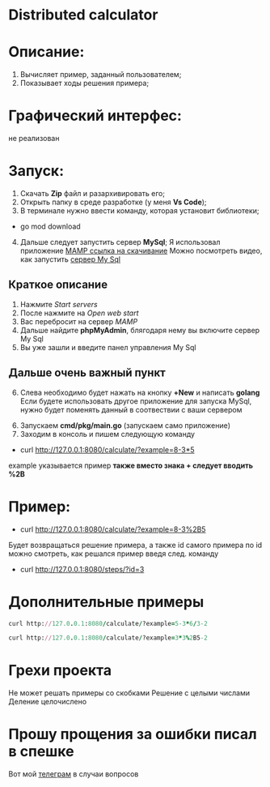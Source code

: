 # Distributed calculator
# Описание: 
1) Вычисляет пример, заданный пользователем;
2) Показывает ходы решения примера;

# Графический интерфес: 
не реализован

# Запуск:
1) Скачать **Zip** файл и разархивировать его;
2) Открыть папку в среде разработке (у меня **Vs Code**);
3) В терминале нужно ввести команду, которая установит библиотеки;
+ go mod download
4) Дальше следует запустить сервер **MySql**;
Я использовал приложение [MAMP ссылка на скачивание](https://www.mamp.info/en/downloads/)
Можно посмотреть видео, как запустить [сервер My Sql](https://www.youtube.com/watch?v=4Wf__mTxm8M)

## Краткое описание
1. Нажмите *Start servers*
2. После нажмите на *Open web start*
3. Вас перебросит на сервер *MAMP*
4. Дальше найдите **phpMyAdmin**, блягодаря нему вы включите сервер My Sql
5. Вы уже зашли и введите панел управления My Sql
## Дальше очень важный пункт
6. Слева необходимо будет нажать на кнопку **+New** и написать **golang**
Если будете использовать другое приложение для запуска MySql,
нужно будет поменять данный в соотвествии с ваши сервером

6) Запускаем **cmd/pkg/main.go** (запускаем само приложение)
7) Заходим в консоль и пишем следующую команду
+ curl http://127.0.0.1:8080/calculate/?example=8-3*5

example указывается пример **также вместо знака + следует вводить %2B**

# Пример:
+ curl http://127.0.0.1:8080/calculate/?example=8-3%2B5

Будет возвращаться решение примера, а также id самого примера
по id можно смотреть, как решался пример введя след. команду
+ curl http://127.0.0.1:8080/steps/?id=3

# Дополнительные примеры
```rb
curl http://127.0.0.1:8080/calculate/?example=5-3*6/3-2
```
```rb
curl http://127.0.0.1:8080/calculate/?example=3*3%2B5-2
```

# Грехи проекта
Не может решать примеры со скобками
Решение с целыми числами
Деление целочислено

# Прошу прощения за ошибки писал в спешке

Вот мой [телеграм](https://t.me/sadlarfox) в случаи вопросов
